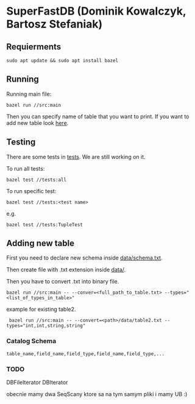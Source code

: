 # SuperFastDB (Dominik Kowalczyk, Bartosz Stefaniak)

## Requierments

    sudo apt update && sudo apt install bazel

## Running

Running main file:

    bazel run //src:main 

Then you can specify name of table that you want to print.
If you want to add new table look [here](#adding-new-table).

## Testing

There are some tests in [tests](tests).
We are still working on it.

To run all tests:

    bazel test //tests:all

To run specific test:

    bazel test //tests:<test name>

e.g.

    bazel test //tests:TupleTest

## Adding new table

First you need to declare new schema inside [data/schema.txt](data/schema.txt).

Then create file with .txt extension inside [data/](data/).

Then you have to convert .txt into binary file.

    bazel run //src:main -- --conver=<full_path_to_table.txt> --types="<list_of_types_in_table>"

example for existing table2.

     bazel run //src:main -- --convert=<path>/data/table2.txt --types="int,int,string,string" 

### Catalog Schema

    table_name,field_name,field_type,field_name,field_type,...


### TODO

DBFileIterator
DBIterator

obecnie mamy dwa SeqScany ktore sa na tym samym pliki i mamy UB :)

